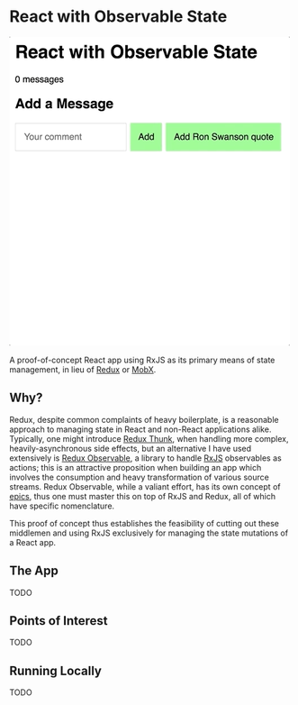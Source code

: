 # React with Observable State

![Screencap of the app](https://raw.githubusercontent.com/jamesseanwright/react-observable-state/master/misc/screencap.gif)

A proof-of-concept React app using RxJS as its primary means of state management, in lieu of [Redux](https://redux.js.org/) or [MobX](https://mobx.js.org/).

## Why?

Redux, despite common complaints of heavy boilerplate, is a reasonable approach to managing state in React and non-React applications alike. Typically, one might introduce [Redux Thunk](https://github.com/reduxjs/redux-thunk), when handling more complex, heavily-asynchronous side effects, but an alternative I have used extensively is [Redux Observable](https://redux-observable.js.org/), a library to handle [RxJS](https://rxjs-dev.firebaseapp.com/) observables as actions; this is an attractive proposition when building an app which involves the consumption and heavy transformation of various source streams. Redux Observable, while a valiant effort, has its own concept of [epics](https://redux-observable.js.org/docs/basics/Epics.html), thus one must master this on top of RxJS and Redux, all of which have specific nomenclature.

This proof of concept thus establishes the feasibility of cutting out these middlemen and using RxJS exclusively for managing the state mutations of a React app.

## The App

TODO

## Points of Interest

TODO

## Running Locally

TODO

